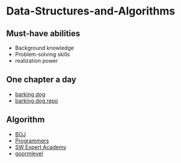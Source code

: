 # Data-Structures-and-Algorithms

##  Must-have abilities
- Background knowledge
- Problem-solving skills
- realization power

## One chapter a day
- [barking dog](https://blog.encrypted.gg/category/%EA%B0%95%EC%A2%8C/%EC%8B%A4%EC%A0%84%20%EC%95%8C%EA%B3%A0%EB%A6%AC%EC%A6%98?page=2)
- [barking dog repo](https://github.com/encrypted-def/basic-algo-lecture)

## Algorithm
- [BOJ](https://www.acmicpc.net/)
- [Programmers](https://programmers.co.kr/learn/challenges?tab=all_challenges)
- [SW Expert Academy](https://swexpertacademy.com/main/main.do)
- [goormlevel](https://level.goorm.io/)
